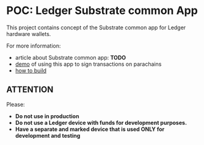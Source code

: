 # POC: Ledger Substrate common App

This project contains concept of the Substrate common app for Ledger hardware wallets.

For more information: 
- article about Substrate common app: __TODO__
- [demo](https://github.com/equilibrium-eosdt/ledger-substrate-app-demo) of using this app to sign transactions on parachains
- [how to build](docs/build.md)

## ATTENTION

Please:

- **Do not use in production**
- **Do not use a Ledger device with funds for development purposes.**
- **Have a separate and marked device that is used ONLY for development and testing**
